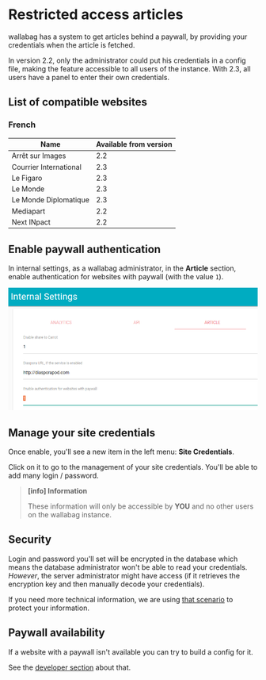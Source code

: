 # Restricted access articles

wallabag has a system to get articles behind a paywall, by providing your credentials when the article is fetched.

In version 2.2, only the administrator could put his credentials in a config file, making the feature accessible to all users of the instance. With 2.3, all users have a panel to enter their own credentials.

## List of compatible websites

### French

| Name | Available from version |
| ------|-------- |
| Arrêt sur Images | 2.2 |
| Courrier International | 2.3 |
| Le Figaro | 2.3 |
| Le Monde | 2.3 |
| Le Monde Diplomatique | 2.3 |
| Mediapart | 2.2 |
| Next INpact | 2.2 |

## Enable paywall authentication

In internal settings, as a wallabag administrator, in the **Article** section, enable authentication for websites with paywall (with the value `1`).

![Enable paywall authentication](../../../img/user/paywall_auth.png)

## Manage your site credentials

Once enable, you'll see a new item in the left menu: **Site Credentials**.

Click on it to go to the management of your site credentials. You'll be able to add many login / password.

> **[info] Information**
>
> These information will only be accessible by **YOU** and no other users on the wallabag instance.

## Security

Login and password you'll set will be encrypted in the database which means the database administrator won't be able to read your credentials. _However_, the server administrator might have access (if it retrieves the encryption key and then manually decode your credentials).

If you need more technical information, we are using [that scenario](https://github.com/defuse/php-encryption/blob/master/docs/Tutorial.md#scenario-1-keep-data-secret-from-the-database-administrator) to protect your information.

## Paywall availability

If a website with a paywall isn't available you can try to build a config for it.

See the [developer section](../../developer/paywall.md) about that.
